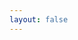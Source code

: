 ```yaml
---
layout: false
---
```


<script setup>
import { onMounted } from "vue";
import { useData, inBrowser } from "vitepress";

const { localeIndex } = useData()

onMounted(() => {
  if (inBrowser) window.location.replace(`/${localeIndex.value}/recent/1`);
});
</script>
